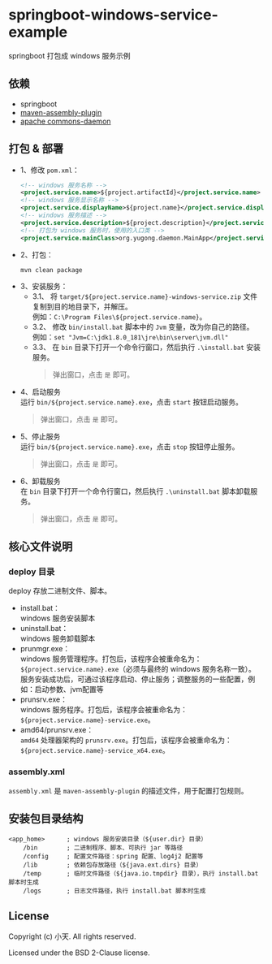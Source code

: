# springboot-windows-service-example
springboot 打包成 windows 服务示例

## 依赖
+ springboot
+ [maven-assembly-plugin](http://maven.apache.org/plugins/maven-assembly-plugin/index.html)
+ [apache commons-daemon](https://commons.apache.org/proper/commons-daemon/)

## 打包 & 部署
+ 1、修改 `pom.xml`：  
    ```xml
    <!-- windows 服务名称 -->
    <project.service.name>${project.artifactId}</project.service.name>
    <!-- windows 服务显示名称 -->
    <project.service.displayName>${project.name}</project.service.displayName>
    <!-- windows 服务描述 -->
    <project.service.description>${project.description}</project.service.description>
    <!-- 打包为 windows 服务时，使用的入口类 -->
    <project.service.mainClass>org.yugong.daemon.MainApp</project.service.mainClass>
    ```
+ 2、打包：  
    ```shell script
    mvn clean package
    ```
+ 3、安装服务：
    + 3.1、 将 `target/${project.service.name}-windows-service.zip` 文件复制到目的地目录下，并解压。  
        例如：`C:\Program Files\${project.service.name}`。
    + 3.2、 修改 `bin/install.bat` 脚本中的 `Jvm` 变量，改为你自己的路径。  
        例如：`set "Jvm=C:\jdk1.8.0_181\jre\bin\server\jvm.dll"`
    + 3.3、 在 `bin` 目录下打开一个命令行窗口，然后执行 `.\install.bat` 安装服务。
        > 弹出窗口，点击 `是` 即可。
+ 4、启动服务  
    运行 `bin/${project.service.name}.exe`，点击 `start` 按钮启动服务。
    > 弹出窗口，点击 `是` 即可。
+ 5、停止服务  
    运行 `bin/${project.service.name}.exe`，点击 `stop` 按钮停止服务。
    > 弹出窗口，点击 `是` 即可。
+ 6、卸载服务  
    在 `bin` 目录下打开一个命令行窗口，然后执行 `.\uninstall.bat` 脚本卸载服务。
    > 弹出窗口，点击 `是` 即可。

## 核心文件说明
### deploy 目录
deploy 存放二进制文件、脚本。  

+ install.bat：  
    windows 服务安装脚本
+ uninstall.bat：  
    windows 服务卸载脚本
+ prunmgr.exe：    
    windows 服务管理程序。打包后，该程序会被重命名为： `${project.service.name}.exe`（必须与最终的 windows 服务名称一致）。
服务安装成功后，可通过该程序启动、停止服务；调整服务的一些配置，例如：启动参数、jvm配置等
+ prunsrv.exe：    
    windows 服务程序。打包后，该程序会被重命名为： `${project.service.name}-service.exe`。
+ amd64/prunsrv.exe：    
    `amd64` 处理器架构的 `prunsrv.exe`。打包后，该程序会被重命名为： `${project.service.name}-service_x64.exe`。

### assembly.xml 
`assembly.xml` 是 `maven-assembly-plugin` 的描述文件，用于配置打包规则。

## 安装包目录结构

```text
<app_home>      ; windows 服务安装目录（${user.dir} 目录）
    /bin        ; 二进制程序、脚本、可执行 jar 等路径
    /config     ; 配置文件路径：spring 配置、log4j2 配置等
    /lib        ; 依赖包存放路径（${java.ext.dirs} 目录）
    /temp       ; 临时文件路径（${java.io.tmpdir} 目录），执行 install.bat 脚本时生成
    /logs       ; 日志文件路径，执行 install.bat 脚本时生成
```


## License
Copyright (c) 小天. All rights reserved.

Licensed under the BSD 2-Clause license.

